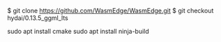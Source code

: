 
$ git clone https://github.com/WasmEdge/WasmEdge.git
$ git checkout hydai/0.13.5_ggml_lts

sudo apt install cmake
sudo apt install ninja-build